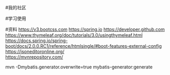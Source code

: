 #我的社区

#学习使用

#资料
https://v3.bootcss.com
https://spring.io
https://developer.github.com
https://www.thymeleaf.org/doc/tutorials/3.0/usingthymeleaf.html
https://docs.spring.io/spring-boot/docs/2.0.0.RC1/reference/htmlsingle/#boot-features-external-config
https://jsoneditoronline.org/  
https://mvnrepository.com/




mvn -Dmybatis.generator.overwrite=true mybatis-generator:generate